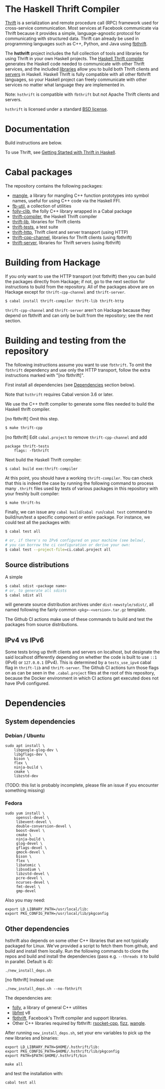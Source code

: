 # The Haskell Thrift Compiler

[Thrift](https://thrift.apache.org/static/files/thrift-20070401.pdf)
is a serialization and remote procedure call (RPC) framework used for
cross-service communication. Most services at Facebook communicate via
Thrift because it provides a simple, language-agnostic protocol for
communicating with structured data. Thrift can already be used in
programming languages such as C++, Python, and Java using
[fbthrift](https://github.com/facebook/fbthrift).

The **hsthrift** project includes the full collection of tools and
libraries for using Thrift in your own Haskell projects. The [Haskell
Thrift compiler](compiler) generates the Haskell
code needed to communicate with other Thrift services, and the
included [libraries](lib) allow you to build both
Thrift clients and [servers](server) in
Haskell. Haskell Thrift is fully compatible with all other fbthrift
languages, so your Haskell project can freely communicate with other
services no matter what language they are implemented in.

Note: `hsthrift` is compatible with `fbthrift` but not Apache
Thrift clients and servers.

`hsthrift` is licensed under a standard [BSD license](LICENSE).

# Documentation

Build instructions are below.

To use Thrift, see [Getting Started with Thrift in Haskell](docs/README.md).

# Cabal packages

The repository contains the following packages:

* [mangle](common/mangle), a library for mangling C++
  function prototypes into symbol names, useful for using C++ code via
  the Haskell FFI.
* [fb-util](common/util), a collection of utilities
* [folly-clib](folly-clib), the folly C++ library wrapped in a Cabal package
* [thrift-compiler](compiler), the Haskell Thrift compiler
* [thrift-lib](lib), libraries for Thrift clients
* [thrift-tests](tests), a test suite
* [thrift-http](http), Thrift client and server transport (using HTTP)
* [thrift-cpp-channel](cpp-channel), libraries for Thrift clients (using fbthrift)
* [thrift-server](server), libraries for Thrift servers (using fbthrift)

# Building from Hackage

If you only want to use the HTTP transport (not fbthrift) then you can
build the packages directly from Hackage; if not, go to the next
section for instructions to build from the repository. All of the
packages above are on Hackage except for `thrift-cpp-channel` and
`thrift-server`.

```
$ cabal install thrift-compiler thrift-lib thrift-http
```

`thrift-cpp-channel` and `thrift-server` aren't on Hackage because
they depend on fbthrift and can only be built from the repository; see
the next section.

# Building and testing from the repository

The following instructions assume you want to use `fbthrift`. To omit
the `fbthrift` dependency and use only the HTTP transport, follow the
extra instructions marked with "[no fbthrift]".

First install all dependencies (see [Dependencies](#Dependencies) section below).

Note that `hsthrift` requires Cabal version 3.6 or later.

We use the C++ thrift compiler to generate some files needed to build
the Haskell thrift compiler.

[no fbthrift] Omit this step.

``` sh
$ make thrift-cpp
```

[no fbthrift] Edit `cabal.project` to remove `thrift-cpp-channel` and add

```
package thrift-tests
    flags: -fbthrift
```

Next build the Haskell Thrift compiler:

```
$ cabal build exe:thrift-compiler
```

At this point, you should have a working `thrift-compiler`. You can
check that this is indeed the case by running the following
command to process many `.thrift` files used by tests of various
packages in this repository with your freshly built compiler:

``` sh
$ make thrift-hs
```

Finally, we can issue any `cabal build`/`cabal run`/`cabal test`
command to build/run/test a specific component or entire package.
For instance, we could test all the packages with:

``` sh
$ cabal test all

# or, if there's no IPv6 configured on your machine (see below),
# you can borrow the ci configuration or derive your own:
$ cabal test --project-file=ci.cabal.project all
```

## Source distributions

A simple

``` sh
$ cabal sdist <package name>
# or, to generate all sdists
$ cabal sdist all
```

will generate source distribution archives under
`dist-newstyle/sdist/`, all named following the fairly common
`<pkg>-<version>.tar.gz` template.

The Github CI actions make use of these commands to build and test
the packages from source distributions.

## IPv4 vs IPv6

Some tests bring up thrift clients and servers on localhost, but
designate the said localhost differently depending on whether the
code is built to use `::1` (IPv6) or `127.0.0.1` (IPv4). This is
determined by a `tests_use_ipv4` cabal flag in `thrift-lib` and
`thrift-server`. The Github CI actions turn those flags on as can
be seen in the `.cabal.project` files at the root of this repository,
because the Docker environment in which CI actions get executed does
not have IPv6 configured.

# Dependencies

## System dependencies

### Debian / Ubuntu

```
sudo apt install \
    libgoogle-glog-dev \
    libgflags-dev \
    bison \
    flex \
    ninja-build \
    cmake \
    libzstd-dev
```

(TODO: this list is probably incomplete, please file an issue if you
encounter something missing)

### Fedora

```
sudo yum install \
     openssl-devel \
     libevent-devel \
     double-conversion-devel \
     boost-devel \
     cmake \
     ninja-build \
     glog-devel \
     gflags-devel \
     gmock-devel \
     bison \
     flex \
     libatomic \
     libsodium \
     libzstd-devel \
     pcre-devel \
     ncurses-devel \
     fmt-devel \
     gmp-devel
```

Also you may need:

```
export LD_LIBRARY_PATH=/usr/local/lib:
export PKG_CONFIG_PATH=/usr/local/lib/pkgconfig
```

## Other dependencies

hsthrift also depends on some other C++ libraries that are not
typically packaged for Linux. We've provided a script to fetch them
from github, and build and install them locally. Run the following
commands to clone the repos and build and install the dependencies
(pass e.g. `--threads 8` to build in parallel. Default is 4):

```
./new_install_deps.sh
```

[no fbthrift] Instead use:

```
./new_install_deps.sh --no-fbthrift
```

The dependencies are:

* [folly](https://github.com/facebook/folly), a library of general C++ utilities
* [libfmt](https://github.com/fmtlib/fmt/releases) v8
* [fbthrift](https://github.com/facebook/fbthrift), Facebook's Thrift compiler and support libraries.
* Other C++ libraries required by fbthrift: [rsocket-cpp](https://github.com/rsocket/rsocket-cpp), [fizz](https://github.com/facebookincubator/fizz), [wangle](https://github.com/facebook/wangle).

After running `new_install_deps.sh`, set your env variables to pick up the new libraries and binaries:

```
export LD_LIBRARY_PATH=$HOME/.hsthrift/lib:
export PKG_CONFIG_PATH=$HOME/.hsthrift/lib/pkgconfig
export PATH=$PATH:$HOME/.hsthrift/bin
```

```
make all
```

and test the installation with:
```
cabal test all
```
